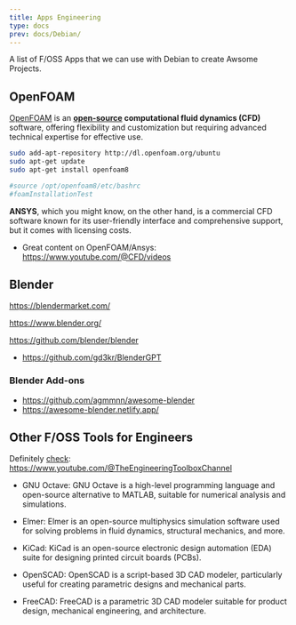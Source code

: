 ```yaml
---
title: Apps Engineering
type: docs
prev: docs/Debian/
---
```


A list of F/OSS Apps that we can use with Debian to create Awsome Projects.

## OpenFOAM

[OpenFOAM](https://www.openfoam.com/) is an **[open-source](https://github.com/OpenFOAM/OpenFOAM-11) computational fluid dynamics (CFD)** software, offering flexibility and customization but requiring advanced technical expertise for effective use.

```sh
sudo add-apt-repository http://dl.openfoam.org/ubuntu
sudo apt-get update
sudo apt-get install openfoam8

#source /opt/openfoam8/etc/bashrc
#foamInstallationTest
```

**ANSYS**, which you might know, on the other hand, is a commercial CFD software known for its user-friendly interface and comprehensive support, but it comes with licensing costs.


* Great content on OpenFOAM/Ansys: <https://www.youtube.com/@CFD/videos>


## Blender

https://blendermarket.com/

https://www.blender.org/

<https://github.com/blender/blender>

* <https://github.com/gd3kr/BlenderGPT>

### Blender Add-ons

* <https://github.com/agmmnn/awesome-blender>
* <https://awesome-blender.netlify.app/>

## Other F/OSS Tools for Engineers

Definitely [check](https://www.youtube.com/watch?v=yDwu-cmVR9Q): <https://www.youtube.com/@TheEngineeringToolboxChannel>

* GNU Octave: GNU Octave is a high-level programming language and open-source alternative to MATLAB, suitable for numerical analysis and simulations.

* Elmer: Elmer is an open-source multiphysics simulation software used for solving problems in fluid dynamics, structural mechanics, and more.

* KiCad: KiCad is an open-source electronic design automation (EDA) suite for designing printed circuit boards (PCBs).

* OpenSCAD: OpenSCAD is a script-based 3D CAD modeler, particularly useful for creating parametric designs and mechanical parts.

* FreeCAD: FreeCAD is a parametric 3D CAD modeler suitable for product design, mechanical engineering, and architecture.